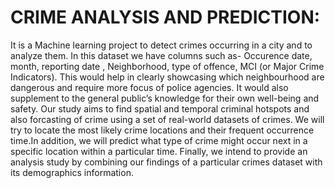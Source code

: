 # CRIME ANALYSIS AND PREDICTION:
It is a Machine learning project to detect crimes occurring in a city and to analyze them. In this dataset we have columns such as- Occurence date, month, reporting
date , Neighborhood, type of offence, MCI (or Major Crime Indicators). This would help in clearly showcasing which neighbourhood are dangerous and require more focus of police agencies. It would also supplement to the general public’s knowledge for their own well-being and safety. Our study aims to find spatial and temporal criminal hotspots and also forcasting of crime using a set of real-world datasets of crimes. We will try to locate the most likely crime locations and their frequent occurrence time.In addition, we will predict what type of crime might occur next in a specific location within a particular time. Finally, we intend to provide an analysis study by combining our findings of a particular crimes dataset with its demographics information.

